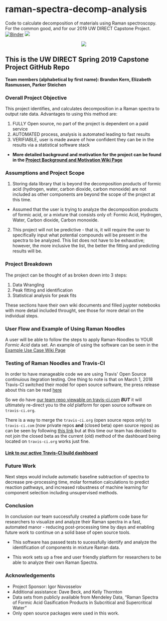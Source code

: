
# raman-spectra-decomp-analysis
Code to calculate decomposition of materials using Raman spectroscopy. For the common good, and for our 2019 UW DIRECT Capstone Project.
[![Binder](https://mybinder.org/badge_logo.svg)](https://mybinder.org/v2/gh/raman-noodles/raman-spectra-decomp-analysis/master)
<img src="https://travis-ci.org/raman-noodles/raman-spectra-decomp-analysis.svg?branch=master">
<p align="center">
 <img src="https://github.com/raman-noodles/Raman-noodles/blob/master/docs/Raman%20Noodles%20Logo.PNG">
</p>

## This is the UW DIRECT Spring 2019 Capstone Project GitHub Repo
**Team members (alphabetical by first name): Brandon Kern, Elizabeth Rasmussen, Parker Steichen**

### Overall Project Objective
This project identifies, and calculates decomposition in a Raman spectra to output rate data. Advantages to using this method are:
1. FULLY Open source, no part of the project is dependent on a paid service
2. AUTOMATED process, analysis is automated leading to fast results
3. VERIFIABLE, user is made aware of how confident they can be in the results via a statistical software stack

- **More detailed background and motivation for the project can be found in the [Project Background and Motivation Wiki Page](https://github.com/raman-noodles/Raman-noodles/wiki/Project-Background-and-Motivation)**

### Assumptions and Project Scope
1. Storing data library that is beyond the decomposition products of formic acid (hydrogen, water, carbon dioxide, carbon monoxide) are not included as other components are beyond the scope of the project at this time.
- Assumed that the user is trying to analyze the decomposition products of formic acid, or a mixture that consists only of: Formic Acid, Hydrogen, Water, Carbon dioxide, Carbon monoxide.
2. This project will not be predictive - that is, it will require the user to specifically input what potential compounds will be present in the spectra to be analyzed. This list does not have to be exhaustive; however, the more inclusive the list, the better the fitting and predicting results will be. 

### Project Breakdown
The project can be thought of as broken down into 3 steps:
1. Data Wrangling
2. Peak fitting and identification
3. Statistical analysis for peak fits

These sections have their own wiki documents and filled juypter notebooks with more detail included throught, see those for more detail on the individual steps.

### User Flow and Example of Using Raman Noodles
A user will be able to follow the steps to apply Raman-Noodles to YOUR *Formic Acid* data set. An example of using the software can be seen in the [Example Use Case Wiki Page](https://github.com/raman-noodles/raman-spectra-decomp-analysis/wiki/Use-Cases)

### Testing of Raman Noodles and Travis-CI
In order to have manageable code we are using Travis' Open Source continuious itegration testing. One thing to note is that on March 1, 2018 Travis-CI switched their model for open source software, the press release about this can be read [here](https://blog.travis-ci.com/2018-05-02-open-source-projects-on-travis-ci-com-with-github-apps)

So we do have [our team repo viewable on travis-ci.com](https://travis-ci.org/raman-noodles/raman-spectra-decomp-analysis) **_BUT_** it will ultimately re-direct you to the _old_ platform for open source software on `travis-ci.org`.

There is a way to merge the `travis-ci.org` (open source repos only) to `travis-ci.com` (now private repos **and** (closed beta) open source repos) as can be seen by following [this link](https://docs.travis-ci.com/user/migrate/open-source-on-travis-ci-com/#existing-open-source-repositories-on-travis-ciorg) but at this time our team has decided to not join the closed beta as the current (old) method of the dashboard being located on `travis-ci.org` works just fine.

#### [Link to our active Travis-CI build dashboard](https://travis-ci.org/raman-noodles/raman-spectra-decomp-analysis)


### Future Work
Next steps would include automatic baseline subtraction of spectra to decrease pre-processing time, molar formation calculations to predict reaction pathways, and increased robustness of machine learning for component selection including unsupervised methods.


### Conclusion
In conclusion our team successfully created a platform code base for researchers to visualize and analyze their Raman spectra in a fast, automated manor - reducing post-processing time by days and enabling future work to continue on a solid base of open source tools.

  * This software has passed tests to sucessfully identify and analyze the identification of components in mixture Raman data.

  * This work sets up a free and user friendly platform for researchers to be able to analyze their own Raman Spectra.

### Acknowledgements
* Project Sponsor: Igor Novosselov
* Additional assistance: Dave Beck, and Kelly Thornton
* Data sets from publicly available from Mendeley Data, “Raman Spectra of Formic Acid Gasification Products in Subcritical and Supercritical Water”
* Only open source packages were used in this work.

